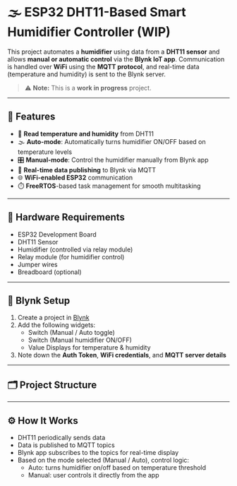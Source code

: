 # 🌫️ ESP32 DHT11-Based Smart Humidifier Controller (WIP)

This project automates a **humidifier** using data from a **DHT11 sensor** and allows **manual or automatic control** via the **Blynk IoT app**. Communication is handled over **WiFi** using the **MQTT protocol**, and real-time data (temperature and humidity) is sent to the Blynk server.

> ⚠️ **Note:** This is a **work in progress** project.

---

## 🚀 Features

- 📡 **Read temperature and humidity** from DHT11
- 🌫️ **Auto-mode**: Automatically turns humidifier ON/OFF based on temperature levels
- 🎛️ **Manual-mode**: Control the humidifier manually from Blynk app
- 📲 **Real-time data publishing** to Blynk via MQTT
- 🌐 **WiFi-enabled ESP32** communication
- ⏱️ **FreeRTOS**-based task management for smooth multitasking

---

## 🔧 Hardware Requirements

- ESP32 Development Board  
- DHT11 Sensor  
- Humidifier (controlled via relay module)  
- Relay module (for humidifier control)  
- Jumper wires  
- Breadboard (optional)  

---

## 📱 Blynk Setup

1. Create a project in [Blynk](https://blynk.io/)
2. Add the following widgets:
   - Switch (Manual / Auto toggle)
   - Switch (Manual humidifier ON/OFF)
   - Value Displays for temperature & humidity
3. Note down the **Auth Token**, **WiFi credentials**, and **MQTT server details**

---

## 🗂️ Project Structure

---

## ⚙️ How It Works

- DHT11 periodically sends data
- Data is published to MQTT topics
- Blynk app subscribes to the topics for real-time display
- Based on the mode selected (Manual / Auto), control logic:
  - Auto: turns humidifier on/off based on temperature threshold
  - Manual: user controls it directly from the app
